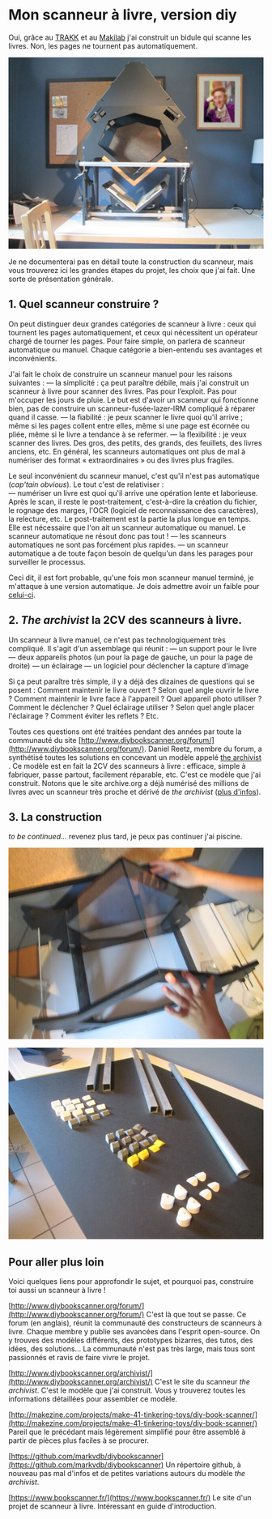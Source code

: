 # Mon scanneur à livre, version diy

Oui, grâce au [TRAKK](http://www.trakk.be/) et au [Makilab](https://makilab.org/) j'ai construit un bidule qui scanne les livres. Non, les pages ne tournent pas automatiquement.

![](../.gitbook/assets/image%20%281%29.png)

Je ne documenterai pas en détail toute la construction du scanneur, mais vous trouverez ici les grandes étapes du projet, les choix que j'ai fait. Une sorte de présentation générale.

## **1. Quel scanneur construire ?**

On peut distinguer deux grandes catégories de scanneur à livre : ceux qui tournent les pages automatiquement, et ceux qui nécessitent un opérateur chargé de tourner les pages. Pour faire simple, on parlera de scanneur automatique ou manuel. Chaque catégorie a bien-entendu ses avantages et inconvénients.

J'ai fait le choix de construire un scanneur manuel pour les raisons suivantes : — la simplicité : ça peut paraître débile, mais j'ai construit un scanneur à livre pour scanner des livres. Pas pour l’exploit. Pas pour m'occuper les jours de pluie. Le but est d'avoir un scanneur qui fonctionne bien, pas de construire un scanneur-fusée-lazer-IRM compliqué à réparer quand il casse. — la fiabilité : je peux scanner le livre quoi qu'il arrive ; même si les pages collent entre elles, même si une page est écornée ou pliée, même si le livre a tendance à se refermer. — la flexibilité : je veux scanner des livres. Des gros, des petits, des grands, des feuillets, des livres anciens, etc. En général, les scanneurs automatiques ont plus de mal à numériser des format « extraordinaires » ou des livres plus fragiles.

Le seul inconvénient du scanneur manuel, c'est qu'il n'est pas automatique \(_cap'tain obvious_\). Le tout c'est de relativiser :  
— numériser un livre est quoi qu'il arrive une opération lente et laborieuse. Après le scan, il reste le post-traitement, c'est-à-dire la création du fichier, le rognage des marges, l'OCR \(logiciel de reconnaissance des caractères\), la relecture, etc. Le post-traitement est la partie la plus longue en temps. Elle est nécessaire que l'on ait un scanneur automatique ou manuel. Le scanneur automatique ne résout donc pas tout ! — les scanneurs automatiques ne sont pas forcément plus rapides. — un scanneur automatique a de toute façon besoin de quelqu'un dans les parages pour surveiller le processus.

Ceci dit, il est fort probable, qu'une fois mon scanneur manuel terminé, je m'attaque à une version automatique. Je dois admettre avoir un faible pour [celui-ci](https://www.youtube.com/watch?v=1rbYpOiYEdA).

## **2.** _**The archivist**_ **la 2CV des scanneurs à livre.**

Un scanneur à livre manuel, ce n'est pas technologiquement très compliqué. Il s'agit d'un assemblage qui réunit : — un support pour le livre — deux appareils photos \(un pour la page de gauche, un pour la page de droite\) — un éclairage — un logiciel pour déclencher la capture d'image

Si ça peut paraître très simple, il y a déjà des dizaines de questions qui se posent : Comment maintenir le livre ouvert ? Selon quel angle ouvrir le livre ? Comment maintenir le livre face à l'appareil ? Quel appareil photo utiliser ? Comment le déclencher ? Quel éclairage utiliser ? Selon quel angle placer l'éclairage ? Comment éviter les reflets ? Etc.

Toutes ces questions ont été traitées pendant des années par toute la communauté du site [http://www.diybookscanner.org/forum/](http://www.diybookscanner.org/forum/). Daniel Reetz, membre du forum, a synthétisé toutes les solutions en concevant un modèle appelé [the archivist](http://www.diybookscanner.org/archivist/) . Ce modèle est en fait la 2CV des scanneurs à livre : efficace, simple à fabriquer, passe partout, facilement réparable, etc. C'est ce modèle que j'ai construit. Notons que le site archive.org a déjà numérisé des millions de livres avec un scanneur très proche et dérivé de _the archivist_ \([plus d'infos](https://archive.org/details/tabletopscribesystem)\).

## **3. La construction**

_to be continued…_ revenez plus tard, je peux pas continuer j'ai piscine.

![](../.gitbook/assets/image%20%2878%29.png)

![](../.gitbook/assets/image%20%285%29.png)

## **Pour aller plus loin**

Voici quelques liens pour approfondir le sujet, et pourquoi pas, construire toi aussi un scanneur à livre !

[http://www.diybookscanner.org/forum/](http://www.diybookscanner.org/forum/) C'est là que tout se passe. Ce forum \(en anglais\), réunit la communauté des constructeurs de scanneurs à livre. Chaque membre y publie ses avancées dans l'esprit open-source. On y trouves des modèles différents, des prototypes bizarres, des tutos, des idées, des solutions… La communauté n'est pas très large, mais tous sont passionnés et ravis de faire vivre le projet.

[http://www.diybookscanner.org/archivist/](http://www.diybookscanner.org/archivist/) C'est le site du scanneur _the archivist_. C'est le modèle que j'ai construit. Vous y trouverez toutes les informations détaillées pour assembler ce modèle.

[http://makezine.com/projects/make-41-tinkering-toys/diy-book-scanner/](http://makezine.com/projects/make-41-tinkering-toys/diy-book-scanner/) Pareil que le précédant mais légèrement simplifié pour être assemblé à partir de pièces plus faciles à se procurer.

[https://github.com/markvdb/diybookscanner](https://github.com/markvdb/diybookscanner) Un répertoire github, à nouveau pas mal d'infos et de petites variations autours du modèle _the archivist_.

[https://www.bookscanner.fr/](https://www.bookscanner.fr/) Le site d'un projet de scanneur à livre. Intéressant en guide d'introduction.

